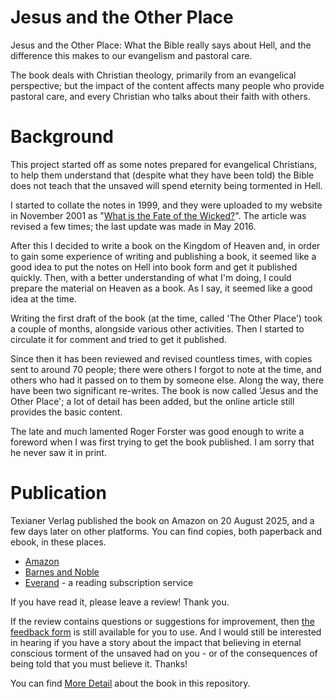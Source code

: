 # Jesus and the Other Place

Jesus and the Other Place:
What the Bible
really says about Hell,
and the difference this makes
to our evangelism and pastoral care.

The book deals with Christian theology,
primarily from an evangelical perspective;
but the impact of the content affects many people
who provide pastoral care, and every Christian
who talks about their faith with others.

# Background

This project started off as some notes prepared for evangelical Christians, 
to help them understand that (despite what they have been told) the Bible 
does not teach that the unsaved will spend eternity being tormented in Hell.

I started to collate the notes in 1999, and they were uploaded to my website 
in November 2001 as 
"[What is the Fate of the Wicked?](http://hazelden.org.uk/pt03/art_pt121_fate_of_wicked.htm)".
The article was revised a few times; the last update was made in May 2016.

After this I decided to write a book on the Kingdom of Heaven and, in order to gain 
some experience of writing and publishing a book, it seemed like a good idea to
put the notes on Hell into book form and get it published quickly. Then, with a 
better understanding of what I'm doing, I could prepare the material on Heaven as
a book.  As I say, it seemed like a good idea at the time.

Writing the first draft of the book (at the time, called 'The Other Place') took a 
couple of months, alongside various other activities.  Then I started to circulate 
it for comment and tried to get it published.

Since then it has been reviewed and revised countless times, with copies sent to
around 70 people; there were others I forgot to note at the time, and others who
had it passed on to them by someone else. Along the way, there have been two significant 
re-writes.  The book is now called 'Jesus and the Other Place'; a lot of detail has 
been added, but the online article still provides the basic content.

The late and much lamented Roger Forster was good enough to write a foreword when 
I was first trying to get the book published.  I am sorry that he never saw it in print.

# Publication

Texianer Verlag published the book on Amazon on 20 August 2025, and a few days later 
on other platforms.  You can find copies, both paperback and ebook, in these places.

* [Amazon](https://www.amazon.co.uk/Jesus-Other-Place-difference-evangelism/dp/3910667244/)
* [Barnes and Noble](https://www.barnesandnoble.com/s/paul%20hazelden)
* [Everand](https://www.everand.com/book/904882879/Jesus-and-the-Other-Place-What-the-Bible-really-says-about-Hell-and-the-difference-this-makes-to-our-evangelism-and-pastoral-care)
  \- a reading subscription service

If you have read it, please leave a review! Thank you.

If the review contains questions or suggestions for improvement, then
[the feedback form](https://forms.gle/WdtHYqaW535saqzB9) is still available 
for you to use.  And I would still be interested in hearing if
you have a story about the impact that believing in eternal conscious torment 
of the unsaved had on you - or of the consequences of being told that you must
believe it. Thanks!

You can find 
[More Detail](Detail.md) about the book in this repository.
